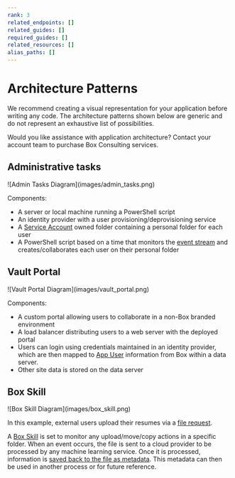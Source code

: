 ```yaml
---
rank: 3
related_endpoints: []
related_guides: []
required_guides: []
related_resources: []
alias_paths: []
---
```


# Architecture Patterns

We recommend creating a visual representation for your application before
writing any code. The architecture patterns shown below are generic and do not
represent an exhaustive list of possibilities. 

<Message type=tip>
   Would you like assistance with application architecture?
   Contact your account team to purchase Box Consulting services.
</Message>

## Administrative tasks

<ImageFrame center shadow border>
![Admin Tasks Diagram](images/admin_tasks.png)
</ImageFrame>

Components:

- A server or local machine running a PowerShell script
- An identity provider with a user provisioning/deprovisioning service
- A [Service Account][sa] owned folder containing a personal folder for each
  user
- A PowerShell script based on a time that monitors the [event stream][events]
  and creates/collaborates each user on their personal folder

## Vault Portal

<ImageFrame center shadow border>
![Vault Portal Diagram](images/vault_portal.png)
</ImageFrame>

Components: 

- A custom portal allowing users to collaborate in a non-Box branded environment
- A load balancer distributing users to a web server with the deployed portal
- Users can login using credentials maintained in an identity provider, which
  are then mapped to [App User][au] information from Box within a data server.
- Other site data is stored on the data server

## Box Skill

<ImageFrame center shadow border>
![Box Skill Diagram](images/box_skill.png)
</ImageFrame>

In this example, external users upload their resumes via a [file request][fr]. 

A [Box Skill][skill] is set to monitor any upload/move/copy actions in a
specific folder. When an event occurs, the file is sent to a cloud provider to
be processed by any machine learning service. Once it is processed, information
is [saved back to the file as metadata][metadata]. This metadata can then be
used in another process or for future reference. 

[usermodel]: g://getting-started/user-models
[auth]: g://authentication
[apptype]: g://applications/select
[events]: e://resources/event
[userevents]: g://events/for-user
[sa]: g://getting-started/user-types/service-account
<!-- i18n-enable localize-links -->
[fr]: https://support.box.com/hc/en-us/articles/360045304813-Using-File-Request-to-get-Content-from-Anyone
<!-- i18n-disable localize-links -->
[skill]: g://applications/custom-skills
[au]: g://getting-started/user-types/app-users
[metadata]: e://post-files-id-metadata-global-boxSkillsCards